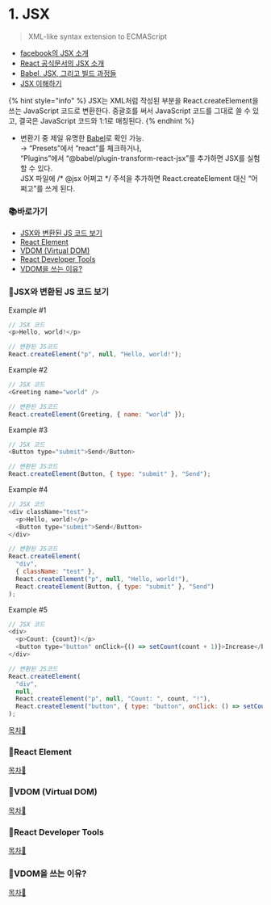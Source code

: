 # 1. JSX

> XML-like syntax extension to ECMAScript

- [facebook의 JSX 소개](https://facebook.github.io/jsx/)
- [React 공식문서의 JSX 소개](https://ko.reactjs.org/docs/introducing-jsx.html)
- [Babel, JSX, 그리고 빌드 과정들](https://ko.reactjs.org/docs/faq-build.html)
- [JSX 이해하기](https://ko.reactjs.org/docs/jsx-in-depth.html)

{% hint style="info" %}
JSX는 XML처럼 작성된 부분을 React.createElement을 쓰는 JavaScript 코드로 변환한다. 중괄호를 써서 JavaScript 코드를 그대로 쓸 수 있고, 결국은 JavaScript 코드와 1:1로 매칭된다.
{% endhint %}

- 변환기 중 제일 유명한 [Babel](https://babeljs.io/repl)로 확인 가능.\
    → “Presets”에서 “react”를 체크하거나,</br>
    “Plugins”에서 “@babel/plugin-transform-react-jsx”를 추가하면 JSX를 실험할 수 있다.</br>
    JSX 파일에 /* @jsx 어쩌고 */ 주석을 추가하면 React.createElement 대신 “어쩌고”를 쓰게 된다.

### 📚바로가기

- [JSX와 변환된 JS 코드 보기](1.-jsx.md#jsx-js)
- [React Element](1.-jsx.md#react-element)
- [VDOM (Virtual DOM)](1.-jsx.md#vdom-virtual-dom)
- [React Developer Tools](1.-jsx.md#react-developer-tools)
- [VDOM을 쓰는 이유?](1.-jsx.md#vdom)

### 📍JSX와 변환된 JS 코드 보기

Example #1

```javascript
// JSX 코드
<p>Hello, world!</p>

// 변환된 JS코드
React.createElement("p", null, "Hello, world!");
```

Example #2

```javascript
// JSX 코드
<Greeting name="world" />

// 변환된 JS코드
React.createElement(Greeting, { name: "world" });
```

Example #3

```javascript
// JSX 코드
<Button type="submit">Send</Button>

// 변환된 JS코드
React.createElement(Button, { type: "submit" }, "Send");
```

Example #4

```javascript
// JSX 코드
<div className="test">
  <p>Hello, world!</p>
  <Button type="submit">Send</Button>
</div>

// 변환된 JS코드
React.createElement(
  "div",
  { className: "test" },
  React.createElement("p", null, "Hello, world!"),
  React.createElement(Button, { type: "submit" }, "Send")
);
```

Example #5

```javascript
// JSX 코드
<div>
  <p>Count: {count}!</p>
  <button type="button" onClick={() => setCount(count + 1)}>Increase</button>
</div>

// 변환된 JS코드
React.createElement(
  "div",
  null,
  React.createElement("p", null, "Count: ", count, "!"),
  React.createElement("button", { type: "button", onClick: () => setCount(count + 1) }, "Increase")
);
```

[목차🔺](1.-jsx.md#undefined)

### 📍React Element

[목차🔺](1.-jsx.md#undefined)

### 📍VDOM (Virtual DOM)

[목차🔺](1.-jsx.md#undefined)

### 📍React Developer Tools

[목차🔺](1.-jsx.md#undefined)

### 📍VDOM을 쓰는 이유?

[목차🔺](1.-jsx.md#undefined)
